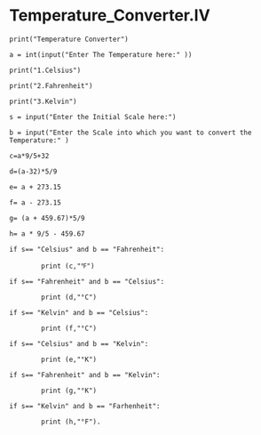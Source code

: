 # Temperature_Converter.IV

    print("Temperature Converter")

    a = int(input("Enter The Temperature here:" ))

    print("1.Celsius")

    print("2.Fahrenheit")

    print("3.Kelvin")

    s = input("Enter the Initial Scale here:")

    b = input("Enter the Scale into which you want to convert the Temperature:" )

    c=a*9/5+32

    d=(a-32)*5/9

    e= a + 273.15

    f= a - 273.15

    g= (a + 459.67)*5/9

    h= a * 9/5 - 459.67

    if s== "Celsius" and b == "Fahrenheit":
    
            print (c,"℉")

    if s== "Fahrenheit" and b == "Celsius":
    
            print (d,"°C")

    if s== "Kelvin" and b == "Celsius":
    
            print (f,"°C")

    if s== "Celsius" and b == "Kelvin":
     
            print (e,"°K")

    if s== "Fahrenheit" and b == "Kelvin":
    
            print (g,"°K")
 
    if s== "Kelvin" and b == "Farhenheit":
    
            print (h,"°F").
